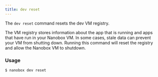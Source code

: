 ```yaml
---
title: dev reset
---
```


The `dev reset` command resets the dev VM registry.

The VM registry stores information about the app that is running and apps that have run in your Nanobox VM. In some cases, stale data can prevent your VM from shutting down. Running this command will reset the registry and allow the Nanobox VM to shutdown.

### Usage
```bash
$ nanobox dev reset
```
